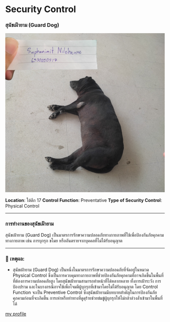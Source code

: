 # **Security Control**

### **สุนัขเฝ้ายาม (Guard Dog)**

![img](img/dog.png)

 **Location**: ใต้ตึก 17
 **Control Function**: Preventative
 **Type of Security Control**: Physical Control

---

### การทำงานของสุนัขเฝ้ายาม

สุนัขเฝ้ายาม (Guard Dog) เป็นมาตรการรักษาความปลอดภัยทางกายภาพที่ใช้เพื่อป้องกันภัยคุกคามทางกายภาพ เช่น การบุกรุก ขโมย หรืออันตรายจากบุคคลที่ไม่ได้รับอนุญาต

---

### 🔎 เหตุผล:
- สุนัขเฝ้ายาม (Guard Dog) เป็นหนึ่งในมาตรการรักษาความปลอดภัยที่จัดอยู่ในหมวด Physical Control ซึ่งเป็นการควบคุมทางกายภาพที่ช่วยป้องกันภัยคุกคามที่อาจเกิดขึ้นในพื้นที่ที่ต้องการความปลอดภัยสูง โดยสุนัขเฝ้ายามสามารถทำหน้าที่ได้หลากหลาย ทั้งการเฝ้าระวัง การป้องปราม และในบางกรณีอาจใช้เพื่อโจมตีผู้บุกรุกที่เข้ามาโดยไม่ได้รับอนุญาต 
โดย Control Function จะเป็น Preventive Control ซึ่งสุนัขเฝ้ายามมีบทบาทสำคัญในการป้องกันภัยคุกคามก่อนที่จะเกิดขึ้น การเห่าหรือท่าทางที่ดูดุร้ายช่วยข่มขู่ผู้บุกรุกให้ไม่กล้าล่วงล้ำเข้ามาในพื้นที่ได้



[my profile](https://6530200517.github.io/)










